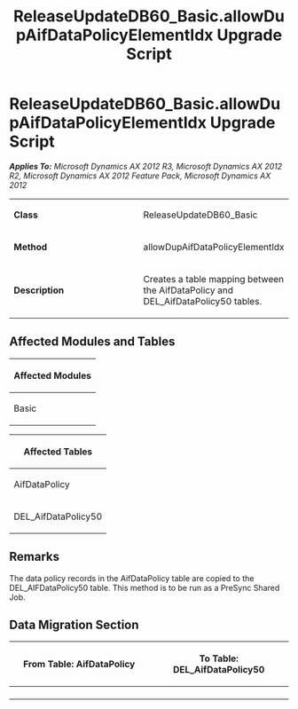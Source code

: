 ﻿---
title: ReleaseUpdateDB60_Basic.allowDupAifDataPolicyElementIdx Upgrade Script
TOCTitle: ReleaseUpdateDB60_Basic.allowDupAifDataPolicyElementIdx Upgrade Script
ms:assetid: 7e23c36c-1794-968e-ef46-dc6686f856b6
ms:mtpsurl: https://msdn.microsoft.com/en-us/library/JJ685846(v=AX.60)
ms:contentKeyID: 49709300
ms.date: 05/18/2015
mtps_version: v=AX.60
---

# ReleaseUpdateDB60\_Basic.allowDupAifDataPolicyElementIdx Upgrade Script 


_**Applies To:** Microsoft Dynamics AX 2012 R3, Microsoft Dynamics AX 2012 R2, Microsoft Dynamics AX 2012 Feature Pack, Microsoft Dynamics AX 2012_

<table>
<colgroup>
<col style="width: 50%" />
<col style="width: 50%" />
</colgroup>
<tbody>
<tr class="odd">
<td><p><strong>Class</strong></p></td>
<td><p>ReleaseUpdateDB60_Basic</p></td>
</tr>
<tr class="even">
<td><p><strong>Method</strong></p></td>
<td><p>allowDupAifDataPolicyElementIdx</p></td>
</tr>
<tr class="odd">
<td><p><strong>Description</strong></p></td>
<td><p>Creates a table mapping between the AifDataPolicy and DEL_AifDataPolicy50 tables.</p></td>
</tr>
</tbody>
</table>


## Affected Modules and Tables

<table>
<colgroup>
<col style="width: 100%" />
</colgroup>
<thead>
<tr class="header">
<th><p>Affected Modules</p></th>
</tr>
</thead>
<tbody>
<tr class="odd">
<td><p>Basic</p></td>
</tr>
</tbody>
</table>


<table>
<colgroup>
<col style="width: 100%" />
</colgroup>
<thead>
<tr class="header">
<th><p>Affected Tables</p></th>
</tr>
</thead>
<tbody>
<tr class="odd">
<td><p>AifDataPolicy</p></td>
</tr>
<tr class="even">
<td><p>DEL_AifDataPolicy50</p></td>
</tr>
</tbody>
</table>


## Remarks

The data policy records in the AifDataPolicy table are copied to the DEL\_AIFDataPolicy50 table. This method is to be run as a PreSync Shared Job.

## Data Migration Section

<table>
<colgroup>
<col style="width: 50%" />
<col style="width: 50%" />
</colgroup>
<thead>
<tr class="header">
<th><p>From Table: AifDataPolicy</p></th>
<th><p>To Table: DEL_AifDataPolicy50</p></th>
</tr>
</thead>
<tbody>
<tr class="odd">
<td><p></p></td>
<td><p></p></td>
</tr>
</tbody>
</table>

  


